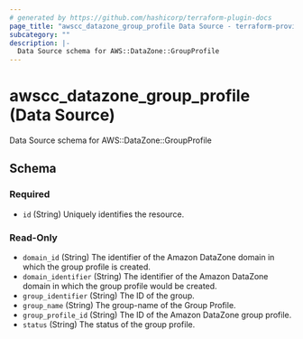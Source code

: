 ```yaml
---
# generated by https://github.com/hashicorp/terraform-plugin-docs
page_title: "awscc_datazone_group_profile Data Source - terraform-provider-awscc"
subcategory: ""
description: |-
  Data Source schema for AWS::DataZone::GroupProfile
---
```


# awscc_datazone_group_profile (Data Source)

Data Source schema for AWS::DataZone::GroupProfile



<!-- schema generated by tfplugindocs -->
## Schema

### Required

- `id` (String) Uniquely identifies the resource.

### Read-Only

- `domain_id` (String) The identifier of the Amazon DataZone domain in which the group profile is created.
- `domain_identifier` (String) The identifier of the Amazon DataZone domain in which the group profile would be created.
- `group_identifier` (String) The ID of the group.
- `group_name` (String) The group-name of the Group Profile.
- `group_profile_id` (String) The ID of the Amazon DataZone group profile.
- `status` (String) The status of the group profile.

